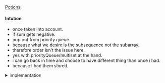 [Potions](https://codeforces.com/contest/1526/problem/C2)

#### Intution

- once taken into account.
- if sum gets negative.
- pop out from priority queue
- because what we desire is the subsequence not the subarray.
- therefore order isn't the issue here.
- yes with priorityQueue/multiset at the hand.
- i can go back in time and choose to have different thing than once i had.
- because I had them stored.

<details>
<summary> implementation </summary>

```cpp
void solve() {
    int n; cin >> n;
    priority_queue<int> pq;
    ll sum = 0;
    for (int i = 0; i < n; i++) {
        int num;
        cin >> num;
        pq.push(-num);

        sum += num;
        while (sum < 0) {
            sum += pq.top();
            pq.pop();
        }
    }
    cout << pq.size() << '\n';
}
```

</details>
